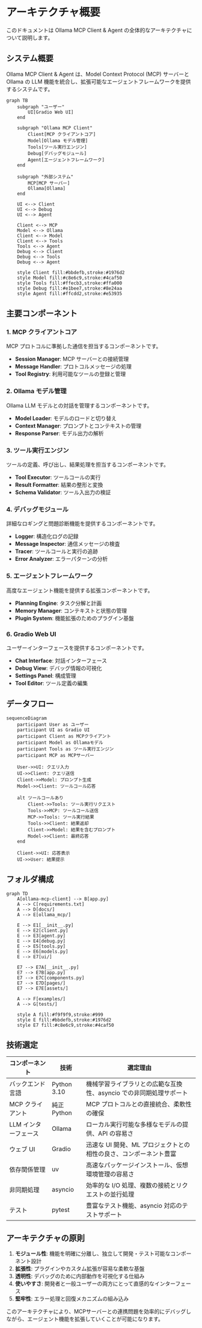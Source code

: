 # アーキテクチャ概要

このドキュメントは Ollama MCP Client & Agent の全体的なアーキテクチャについて説明します。

## システム概要

Ollama MCP Client & Agent は、Model Context Protocol (MCP) サーバーと Ollama の LLM 機能を統合し、拡張可能なエージェントフレームワークを提供するシステムです。

```mermaid
graph TB
    subgraph "ユーザー"
        UI[Gradio Web UI]
    end
    
    subgraph "Ollama MCP Client"
        Client[MCP クライアントコア]
        Model[Ollama モデル管理]
        Tools[ツール実行エンジン]
        Debug[デバッグモジュール]
        Agent[エージェントフレームワーク]
    end
    
    subgraph "外部システム"
        MCP[MCP サーバー]
        Ollama[Ollama]
    end
    
    UI <--> Client
    UI <--> Debug
    UI <--> Agent
    
    Client <--> MCP
    Model <--> Ollama
    Client <--> Model
    Client <--> Tools
    Tools <--> Agent
    Debug <--> Client
    Debug <--> Tools
    Debug <--> Agent
    
    style Client fill:#bbdefb,stroke:#1976d2
    style Model fill:#c8e6c9,stroke:#4caf50
    style Tools fill:#ffecb3,stroke:#ffa000
    style Debug fill:#e1bee7,stroke:#8e24aa
    style Agent fill:#ffcdd2,stroke:#e53935
```

## 主要コンポーネント

### 1. MCP クライアントコア

MCP プロトコルに準拠した通信を担当するコンポーネントです。

- **Session Manager**: MCP サーバーとの接続管理
- **Message Handler**: プロトコルメッセージの処理
- **Tool Registry**: 利用可能なツールの登録と管理

### 2. Ollama モデル管理

Ollama LLM モデルとの対話を管理するコンポーネントです。

- **Model Loader**: モデルのロードと切り替え
- **Context Manager**: プロンプトとコンテキストの管理
- **Response Parser**: モデル出力の解析

### 3. ツール実行エンジン

ツールの定義、呼び出し、結果処理を担当するコンポーネントです。

- **Tool Executor**: ツールコールの実行
- **Result Formatter**: 結果の整形と変換
- **Schema Validator**: ツール入出力の検証

### 4. デバッグモジュール

詳細なロギングと問題診断機能を提供するコンポーネントです。

- **Logger**: 構造化ログの記録
- **Message Inspector**: 通信メッセージの検査
- **Tracer**: ツールコールと実行の追跡
- **Error Analyzer**: エラーパターンの分析

### 5. エージェントフレームワーク

高度なエージェント機能を提供する拡張コンポーネントです。

- **Planning Engine**: タスク分解と計画
- **Memory Manager**: コンテキストと状態の管理
- **Plugin System**: 機能拡張のためのプラグイン基盤

### 6. Gradio Web UI

ユーザーインターフェースを提供するコンポーネントです。

- **Chat Interface**: 対話インターフェース
- **Debug View**: デバッグ情報の可視化
- **Settings Panel**: 構成管理
- **Tool Editor**: ツール定義の編集

## データフロー

```mermaid
sequenceDiagram
    participant User as ユーザー
    participant UI as Gradio UI
    participant Client as MCPクライアント
    participant Model as Ollamaモデル
    participant Tools as ツール実行エンジン
    participant MCP as MCPサーバー
    
    User->>UI: クエリ入力
    UI->>Client: クエリ送信
    Client->>Model: プロンプト生成
    Model->>Client: ツールコール応答
    
    alt ツールコールあり
        Client->>Tools: ツール実行リクエスト
        Tools->>MCP: ツールコール送信
        MCP->>Tools: ツール実行結果
        Tools->>Client: 結果返却
        Client->>Model: 結果を含むプロンプト
        Model->>Client: 最終応答
    end
    
    Client->>UI: 応答表示
    UI->>User: 結果提示
```

## フォルダ構成

```mermaid
graph TD
    A[ollama-mcp-client] --> B[app.py]
    A --> C[requirements.txt]
    A --> D[docs/]
    A --> E[ollama_mcp/]
    
    E --> E1[__init__.py]
    E --> E2[client.py]
    E --> E3[agent.py]
    E --> E4[debug.py]
    E --> E5[tools.py]
    E --> E6[models.py]
    E --> E7[ui/]
    
    E7 --> E7A[__init__.py]
    E7 --> E7B[app.py]
    E7 --> E7C[components.py]
    E7 --> E7D[pages/]
    E7 --> E7E[assets/]
    
    A --> F[examples/]
    A --> G[tests/]
    
    style A fill:#f9f9f9,stroke:#999
    style E fill:#bbdefb,stroke:#1976d2
    style E7 fill:#c8e6c9,stroke:#4caf50
```

## 技術選定

| コンポーネント | 技術 | 選定理由 |
|----------------|------|----------|
| バックエンド言語 | Python 3.10 | 機械学習ライブラリとの広範な互換性、asyncio での非同期処理サポート |
| MCP クライアント | 純正 Python | MCP プロトコルとの直接統合、柔軟性の確保 |
| LLM インターフェース | Ollama | ローカル実行可能な多様なモデルの提供、API の容易さ |
| ウェブ UI | Gradio | 迅速な UI 開発、ML プロジェクトとの相性の良さ、コンポーネント豊富 |
| 依存関係管理 | uv | 高速なパッケージインストール、仮想環境管理の容易さ |
| 非同期処理 | asyncio | 効率的な I/O 処理、複数の接続とリクエストの並行処理 |
| テスト | pytest | 豊富なテスト機能、asyncio 対応のテストサポート |

## アーキテクチャの原則

1. **モジュール性**: 機能を明確に分離し、独立して開発・テスト可能なコンポーネント設計
2. **拡張性**: プラグインやカスタム拡張が容易な柔軟な基盤
3. **透明性**: デバッグのために内部動作を可視化する仕組み
4. **使いやすさ**: 開発者と一般ユーザーの両方にとって直感的なインターフェース
5. **堅牢性**: エラー処理と回復メカニズムの組み込み

このアーキテクチャにより、MCPサーバーとの連携問題を効率的にデバッグしながら、エージェント機能を拡張していくことが可能になります。